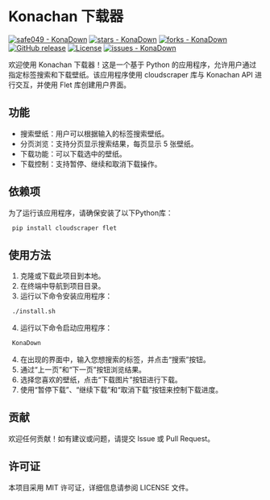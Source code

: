 # Konachan 下载器
[![safe049 - KonaDown](https://img.shields.io/static/v1?label=safe049&message=KonaDown&color=blue&logo=github)](https://github.com/safe049/KonaDown "Go to GitHub repo")
[![stars - KonaDown](https://img.shields.io/github/stars/safe049/KonaDown?style=social)](https://github.com/safe049/KonaDown)
[![forks - KonaDown](https://img.shields.io/github/forks/safe049/KonaDown?style=social)](https://github.com/safe049/KonaDown)
[![GitHub release](https://img.shields.io/github/release/safe049/KonaDown?include_prereleases=&sort=semver&color=blue)](https://github.com/safe049/KonaDown/releases/)
[![License](https://img.shields.io/badge/License-MIT-blue)](#license)
[![issues - KonaDown](https://img.shields.io/github/issues/safe049/KonaDown)](https://github.com/safe049/KonaDown/issues)

欢迎使用 Konachan 下载器！这是一个基于 Python 的应用程序，允许用户通过指定标签搜索和下载壁纸。该应用程序使用 cloudscraper 库与 Konachan API 进行交互，并使用 Flet 库创建用户界面。

## 功能

- 搜索壁纸：用户可以根据输入的标签搜索壁纸。
- 分页浏览：支持分页显示搜索结果，每页显示 5 张壁纸。
- 下载功能：可以下载选中的壁纸。
- 下载控制：支持暂停、继续和取消下载操作。

## 依赖项

为了运行该应用程序，请确保安装了以下Python库：
```bash
 pip install cloudscraper flet
```
## 使用方法

1. 克隆或下载此项目到本地。
2. 在终端中导航到项目目录。
3. 运行以下命令安装应用程序：
```bash
 ./install.sh
```
4. 运行以下命令启动应用程序：
```bash
 KonaDown
 ```
4. 在出现的界面中，输入您想搜索的标签，并点击“搜索”按钮。
5. 通过“上一页”和“下一页”按钮浏览结果。
6. 选择您喜欢的壁纸，点击“下载图片”按钮进行下载。
7. 使用“暂停下载”、“继续下载”和“取消下载”按钮来控制下载进度。

## 贡献

欢迎任何贡献！如有建议或问题，请提交 Issue 或 Pull Request。

## 许可证

本项目采用 MIT 许可证，详细信息请参阅 LICENSE 文件。
